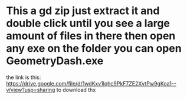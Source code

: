# This a gd zip just extract it and double click until you see a large amount of files in there then open any exe on the folder you can open GeometryDash.exe
the link is this: https://drive.google.com/file/d/1wdKxv1lqhc9PkF7ZE2XvtPw9gKoa1--v/view?usp=sharing
to download thx
